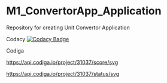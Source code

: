 # M1_ConvertorApp_Application

Repository for creating Unit Convertor Application

Codacy
[![Codacy Badge](https://app.codacy.com/project/badge/Grade/5a46c7a8b7374b2e8e668a73e582ef96)](https://www.codacy.com/gh/Aakashqu/M1_ConvertorApp_Application/dashboard?utm_source=github.com&amp;utm_medium=referral&amp;utm_content=Aakashqu/M1_ConvertorApp_Application&amp;utm_campaign=Badge_Grade)

Codiga

https://api.codiga.io/project/31037/score/svg

https://api.codiga.io/project/31037/status/svg
